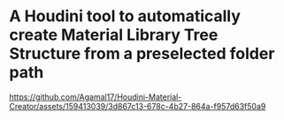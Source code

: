 # A Houdini tool to automatically create Material Library Tree Structure from a preselected folder path

https://github.com/Agamal17/Houdini-Material-Creator/assets/159413039/3d867c13-678c-4b27-864a-f957d63f50a9

